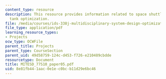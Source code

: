 ```yaml
---
content_type: resource
description: This resource provides information related to space shuttle external
  tank optimization.
file: /media/courses/ids-338j-multidisciplinary-system-design-optimization-spring-2010/8e81fb441aac0e1ec0bcb11d29e6bc46_MITESD_77S10_paper05.pdf
file_type: application/pdf
learning_resource_types:
- Projects
ocw_type: OCWFile
parent_title: Projects
parent_type: CourseSection
parent_uid: 49d58759-124c-d453-f726-e210489cbdde
resourcetype: Document
title: MITESD_77S10_paper05.pdf
uid: 8e81fb44-1aac-0e1e-c0bc-b11d29e6bc46
---
```

